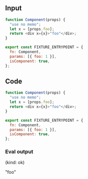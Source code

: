 
## Input

```javascript
function Component(props) {
  "use no memo";
  let x = [props.foo];
  return <div x={x}>"foo"</div>;
}

export const FIXTURE_ENTRYPOINT = {
  fn: Component,
  params: [{ foo: 1 }],
  isComponent: true,
};

```

## Code

```javascript
function Component(props) {
  "use no memo";
  let x = [props.foo];
  return <div x={x}>"foo"</div>;
}

export const FIXTURE_ENTRYPOINT = {
  fn: Component,
  params: [{ foo: 1 }],
  isComponent: true,
};

```
      
### Eval output
(kind: ok) <div x="1">"foo"</div>